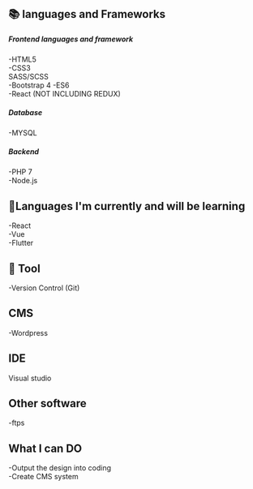 

<h2>📚 languages and Frameworks</h2>
<h5>Frontend languages and framework</h5>
-HTML5<br>
-CSS3<br>
SASS/SCSS<br>
-Bootstrap 4
-ES6<br>
-React (NOT INCLUDING REDUX)<br>

<h5>Database</h5>
-MYSQL

<h5>Backend</h5>
-PHP 7<br>
-Node.js

<h2>🌱Languages I'm currently and will be learning</h2>
-React<br>
-Vue<br>
-Flutter<br>


<h2>🔧 Tool</h2>
-Version Control (Git)

<h2>CMS</h2>
-Wordpress


<h2>IDE</h2>
  Visual studio

  <h2>Other software</h2>
  -ftps
  
  <h2>What I can DO</h2>
-Output the design into coding  <br>
-Create CMS system<br>
